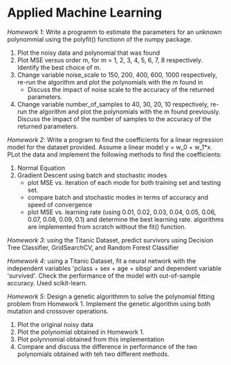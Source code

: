 # Applied Machine Learning

*Homework 1*: Write a programm to estimate the parameters for an unknown polynommial using the polyfit() functionn of the numpy package.
  1. Plot the noisy data and polynomial that was found 
  2. Plot MSE versus order m, for m = 1, 2, 3, 4, 5, 6, 7, 8 respectively. Identify the best choice of m. 
  3. Change variable noise_scale to 150, 200, 400, 600, 1000 respectively, re-run the algorithm and plot the polynomials with the m found in 
      - Discuss the impact of noise scale to the accuracy of 
the returned parameters. 
  4. Change variable number_of_samples to 40, 30, 20, 10 respectively, re-run the algorithm and plot the polynomials with the m found previously. Discuss the impact of the number of samples to the accuracy of the returned parameters. 
  
*Homework 2*: Write a program to find the coefficients for a linear regression model for the dataset provided. Assume a linear model y = w_0 + w_1*x. PLot the data and implement the following methods to find the coefficients: 
  1. Normal Equation 
  2. Gradient Descent using batch and stochastic modes 
      - plot MSE vs. iteration of each mode for both training set and testing set.
      - compare batch and stochastic modes in terms of accuracy and speed of convergence 
      - plot MSE vs. learning rate (using 0.01, 0.02, 0.03, 0.04, 0.05, 0.06, 0.07, 0.08, 0.09, 0.1) and determine the best learning rate.
algorithms are implemented from scratch without the fit() function.

*Homework 3*: using the Titanic Dataset, predict survivors using Decision Tree Classifier, GridSearchCV, and Random Forest Classifier 

*Homework 4*: using a Titanic Dataset, fit a neural network with the independent variables 'pclass + sex + age + sibsp’ and dependent variable 'survived'. Check the performance of the model with out-of-sample accuracy. Used scikit-learn. 

*Homework 5*: Design a genetic algorithmm to solve the polynomial fitting problem from Homework 1. Implement the genetic algorithm using both mutation and crossover operations. 
  1. Plot the original noisy data 
  2. Plot the polynomial obtained in Homework 1.
  3. Plot polynnomial obtained from this implementation 
  4. Compare and discuss the difference in performance of the two polynomials obtained with teh two different methods. 
